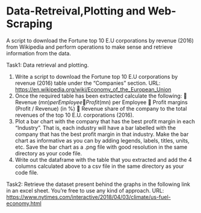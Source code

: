 # Data-Retreival,Plotting and Web-Scraping
A script to download the Fortune top 10 E.U corporations by revenue (2016) from Wikipedia and perform operations to make sense and retrieve information from the data.

Task1:
Data retrieval and plotting.
1. Write a script to download the Fortune top 10 E.U corporations by revenue (2016) table
under the “Companies” section.
URL: https://en.wikipedia.org/wiki/Economy_of_the_European_Union
2. Once the required table has been extracted calculate the following:
 Revenue ($mn) per Employee
 Profit ($mn) per Employee
 Profit margins (Profit / Revenue) (in %)
 Revenue share of the company to the total revenues of the top 10 E.U. corporations
(2016).
3. Plot a bar chart with the company that has the best profit margin in each
“Industry”. That is, each industry will have a bar labelled with the company that has the
best profit margin in that industry.
Make the bar chart as informative as you can by adding legends, labels, titles, units, etc.
Save the bar chart as a .png file with good resolution in the same directory as your code
file.
4. Write out the dataframe with the table that you extracted and add the 4 columns
calculated above to a csv file in the same directory as your code file.

Task2:
Retrieve the dataset present behind the graphs in the following link in an excel sheet. You’re
free to use any kind of approach.
URL: https://www.nytimes.com/interactive/2018/04/03/climate/us-fuel-economy.html
